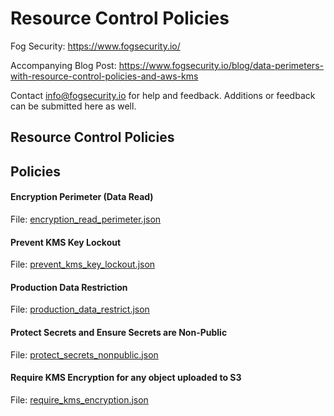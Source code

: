 # Resource Control Policies

Fog Security: https://www.fogsecurity.io/ 

Accompanying Blog Post: https://www.fogsecurity.io/blog/data-perimeters-with-resource-control-policies-and-aws-kms

Contact info@fogsecurity.io for help and feedback. Additions or feedback can be submitted here as well.


## Resource Control Policies


## Policies

#### Encryption Perimeter (Data Read)
File: [encryption_read_perimeter.json](encryption_read_perimeter.json)

#### Prevent KMS Key Lockout
File: [prevent_kms_key_lockout.json](prevent_kms_key_lockout.json)

#### Production Data Restriction
File: [production_data_restrict.json](production_data_restrict.json)

#### Protect Secrets and Ensure Secrets are Non-Public
File: [protect_secrets_nonpublic.json](protect_secrets_nonpublic.json)

#### Require KMS Encryption for any object uploaded to S3
File: [require_kms_encryption.json](require_kms_encryption.json)
